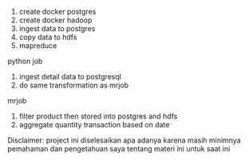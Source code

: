1. create docker postgres
2. create docker hadoop
3. ingest data to postgres
4. copy data to hdfs
5. mapreduce

python job
1. ingest detail data to postgresql
2. do same transformation as mrjob

mrjob
1. filter product then stored into postgres and hdfs
2. aggregate quantity transaction based on date

Disclaimer:
project ini diselesaikan apa adanya karena masih minimnya pemahaman dan pengetahuan saya tentang materi ini untuk saat ini